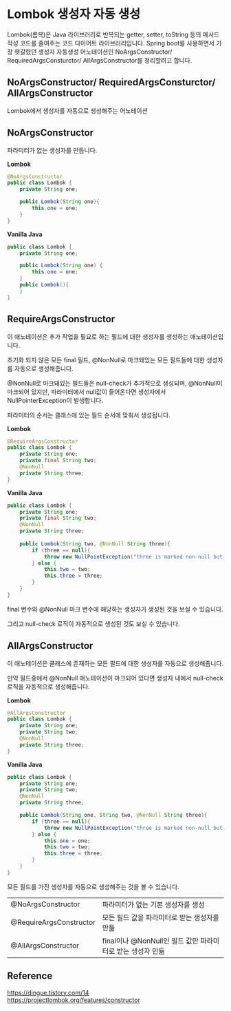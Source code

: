 # Lombok 생성자 자동 생성
Lombok(롬복)은 Java 라이브러리로 반복되는 getter, setter, toString 등의 메서드 작성 코드를 줄여주는 코드 다이어트 라이브러리입니다. 
Spring boot를 사용하면서 가장 헷갈렸던 생성자 자동생성 어노테이션인 NoArgsConstructor/ RequiredArgsConsturctor/ AllArgsConstructor를 정리할려고 합니다.

## NoArgsConstructor/ RequiredArgsConsturctor/ AllArgsConstructor
Lombok에서 생성자를 자동으로 생성해주는 어노테이션


## NoArgsConstructor
파라미터가 없는 생성자를 만듭니다.

**Lombok**
``` java
@NoArgsConstructor
public class Lombok {
    private String one;

    public Lombok(String one){
        this.one = one;
    }
}

```
**Vanilla Java**
```java
public class Lombok {
    private String one;

    public Lombok(String one) {
        this.one = one;
    }
    public Lombok(){
    }
}

```


## RequireArgsConstructor
이 애노테이션은 추가 작업을 필요로 하는 필드에 대한 생성자를 생성하는 애노테이션입니다.

초기화 되지 않은 모든 final 필드, @NonNull로 마크돼있는 모든 필드들에 대한 생성자를 자동으로 생성해줍니다.

@NonNull로 마크돼있는 필드들은 null-check가 추가적으로 생성되며, @NonNull이 마크되어 있지만, 파라미터에서 null값이 들어온다면 생성자에서 NullPointerException이 발생합니다.

파라미터의 순서는 클래스에 있는 필드 순서에 맞춰서 생성됩니다.

**Lombok**
``` java
@RequireArgsConstructor
public class Lombok {
    private String one;
    private final String two;
    @NonNull
    private String three;
}

```
**Vanilla Java**
```java
public class Lombok {
    private String one;
    private final String two;
    @NonNull
    private String three;
    
    public Lombok(String two, @NonNull String three){
        if (three == null){
            throw new NullPointException("three is marked non-null but is null");
        } else {
            this.two = two;
            this.three = three;
        }
    }
}
```
final 변수와 @NonNull 마크 변수에 해당하는 생성자가 생성된 것을 보실 수 있습니다.

그리고 null-check 로직이 자동적으로 생성된 것도 보실 수 있습니다.
## AllArgsConstructor
이 애노테이션은 클래스에 존재하는 모든 필드에 대한 생성자를 자동으로 생성해줍니다.

만약 필드중에서 @NonNull 애노테이션이 마크되어 있다면 생성자 내에서 null-check 로직을 자동적으로 생성해줍니다.

**Lombok**
``` java
@AllArgsConstructor
public class Lombok {
    private String one;
    private String two;
    @NonNull
    private String three;
}

```
**Vanilla Java**
```java
public class Lombok {
    private String one;
    private String two;
    @NonNull
    private String three;

    public Lombok(String one, String two, @NonNull String three){
        if (three == null){
            throw new NullPointException("three is marked non-null but is null");
        } else {
            this.one = one;
            this.two = two;
            this.three = three;
        }
    }
}
```
모든 필드를 가진 생성자를 자동으로 생성해주는 것을 볼 수 있습니다.

| | |
| --- | --- |
| @NoArgsConstructor | 파라미터가 없는 기본 생성자를 생성 |
| @RequireArgsConstructor | 모든 필드 값을 파라미터로 받는 생성자를 만듦 |
| @AllArgsConstructor | final이나 @NonNull인 필드 값만 파라미터로 받는 생성자 만듦 |
## Reference
https://dingue.tistory.com/14  
https://projectlombok.org/features/constructor